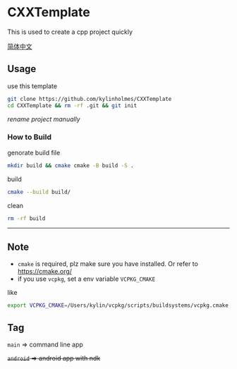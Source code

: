 # CXXTemplate
This is used to create a cpp project quickly

[简体中文](https://github.com/kylinholmes/CXXTemplate/blob/main/README.zh_cn.md)
## Usage
use this template
```bash
git clone https://github.com/kylinholmes/CXXTemplate
cd CXXTemplate && rm -rf .git && git init
```
*rename project manually*
### How to Build 
genorate build file
```bash
mkdir build && cmake cmake -B build -S .
```
build 
```bash
cmake --build build/    
```
clean
```bash
rm -rf build
```

----
## Note
- `cmake` is required, plz make sure you have installed. Or refer to https://cmake.org/
- if you use `vcpkg`, set a env variable `VCPKG_CMAKE`

like
```bash
export VCPKG_CMAKE=/Users/kylin/vcpkg/scripts/buildsystems/vcpkg.cmake
```


## Tag
`main` => command line app

~~`android` => android app with ndk~~